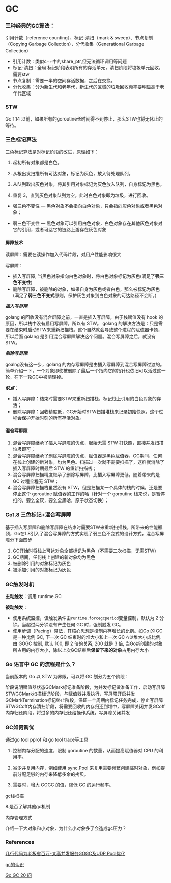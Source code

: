 # GC

### 三种经典的GC算法：

引用计数（reference counting）、标记-清扫（mark & sweep）、节点复制（Copying Garbage Collection），分代收集（Generational Garbage Collection）

- 引用计数：类似c++中的share_ptr,但无法循环调用等问题
- 标记-清扫：全局 标记阶段表明所有的存活单元，清扫阶段将垃圾单元回收，需要stw
- 节点复制：需要一半的空间存活数据，之后在交换。
- 分代收集：分为新生代和老年代，新生代的区域的垃圾回收频率要明显高于老年代区域

### STW

 Go 1.14 以前，如果所有的goroutine长时间得不到停止，那么STW也将无休止的等待。

### 三色标记算法

三色标记算法是对标记阶段的改进，原理如下：

1. 起初所有对象都是白色。

2. 从根出发扫描所有可达对象，标记为灰色，放入待处理队列。

3. 从队列取出灰色对象，将其引用对象标记为灰色放入队列，自身标记为黑色。

4. 重复 3，直到灰色对象队列为空。此时白色对象即为垃圾，进行回收。

- 强三色不变性 — 黑色对象不会指向白色对象，只会指向灰色对象或者黑色对象；

- 弱三色不变性 — 黑色对象可以引用白色对象，白色对象存在其他灰色对象对它的引用，或者可达它的链路上游存在灰色对象

#### 屏障技术

读屏障：需要在读操作加入代码片段，对用户性能影响很大

写屏障：

- 插入写屏障,  当黑色对象指向白色对象时，将白色对象标记为灰色(满足了**强三色不变性**)
- 删除写屏障，被删除的对象，如果自身为灰色或者白色，那么被标记为灰色(满足了**弱三色不变式**原则，保护灰色对象到白色对象的可达路径不会断。)

***插入写屏障***

golang 的回收没有混合屏障之前，一直是插入写屏障，由于栈赋值没有 hook 的原因，所以栈中没有启用写屏障，所以有 STW。 golang 的解决方法是：只是需要在结束时启动STW来重新扫描栈。这个自然就会导致整个进程的赋值器卡顿，所以后面 golang 是引用混合写屏障解决这个问题。混合写屏障之后，就没有 STW。

***删除写屏障***

goalng没有这一步，golang 的内存写屏障是由插入写屏障到混合写屏障过渡的。简单介绍一下，一个对象即使被删除了最后一个指向它的指针也依旧可以活过这一轮，在下一轮GC中被清理掉。

***缺点***：

- 插入写屏障：结束时需要STW来重新扫描栈，标记栈上引用的白色对象的存活；
- 删除写屏障：回收精度低，GC开始时STW扫描堆栈来记录初始快照，这个过程会保护开始时刻的所有存活对象。

#### 混合写屏障

1. 混合写屏障继承了插入写屏障的优点，起始无需 STW 打快照，直接并发扫描垃圾即可；
2. 混合写屏障继承了删除写屏障的优点，赋值器是黑色赋值器，GC期间，任何在栈上创建的新对象，均为黑色。扫描过一次就不需要扫描了，这样就消除了插入写屏障时期最后 STW 的重新扫描栈；
3. 混合写屏障扫描精度继承了删除写屏障，比插入写屏障更低，随着带来的是 GC 过程全程无 STW；
4. 混合写屏障扫描栈虽然没有 STW，但是扫描某一个具体的栈的时候，还是要停止这个 goroutine 赋值器的工作的哈（针对一个 goroutine 栈来说，是暂停扫的，要么全灰，要么全黑哈，原子状态切换）；

### Go1.8 三色标记+混合写屏障

基于插入写屏障和删除写屏障在结束时需要STW来重新扫描栈，所带来的性能瓶颈，Go在1.8引入了混合写屏障的方式实现了弱三色不变式的设计方式，混合写屏障分下面四步

1. GC开始时将栈上可达对象全部标记为黑色（不需要二次扫描，无需STW）
2. GC期间，任何栈上创建的新对象均为黑色
3. 被删除引用的对象标记为灰色
4. 被添加引用的对象标记为灰色

### GC触发时机

**主动触发**：调用 runtime.GC 

**被动触发**：

- 使用系统监控，该触发条件由`runtime.forcegcperiod`变量控制，默认为 2 分钟。当超过两分钟没有产生任何 GC 时，强制触发 GC。
- 使用步调（Pacing）算法，其核心思想是控制内存增长的比例。如Go 的 GC 是一种比例 GC, 下一次 GC 结束时的堆大小和上一次 GC `存活`堆大小成比例. 由 GOGC 控制, 默认 100, 即 2 倍的关系, 200 就是 3 倍, 
  当Go新创建的对象所占用的内存大小，除以上次GC结束后**保留下来的对象**占用内存大小

### Go 语言中 GC 的流程是什么？

当前版本的 Go 以 STW 为界限，可以将 GC 划分为五个阶段：

阶段说明赋值器状态GCMark标记准备阶段，为并发标记做准备工作，启动写屏障STWGCMark扫描标记阶段，与赋值器并发执行，写屏障开启并发GCMarkTermination标记终止阶段，保证一个周期内标记任务完成，停止写屏障STWGCoff内存清扫阶段，将需要回收的内存归还到堆中，写屏障关闭并发GCoff内存归还阶段，将过多的内存归还给操作系统，写屏障关闭并发

### GC如何调优

通过go tool pprof 和 go tool trace等工具

1. 控制内存分配的速度，限制 goroutine 的数量，从而提高赋值器对 CPU 的利用率。

2. 减少并复用内存，例如使用 sync.Pool 来复用需要频繁创建临时对象，例如提前分配足够的内存来降低多余的拷贝。

3. 需要时，增大 GOGC 的值，降低 GC 的运行频率。

   

gc栈扫描

8.是否了解其他gc机制

内存管理方式

介绍一下大对象和小对象，为什么小对象多了会造成gc压力？

### References

[几行代码为老板省百万-某高并发服务GOGC及UDP Pool优化](https://mp.weixin.qq.com/s/EuJ3Pw0s24Nr1h2edn5Sgg)

[gc的认识]()

[Go GC 20 问](https://zhuanlan.zhihu.com/p/109431787)

​	
